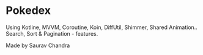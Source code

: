 # Pokedex
Using Kotline, MVVM, Coroutine, Koin, DiffUtil, Shimmer, Shared Animation..
Search, Sort & Pagination - features.

Made by Saurav Chandra
